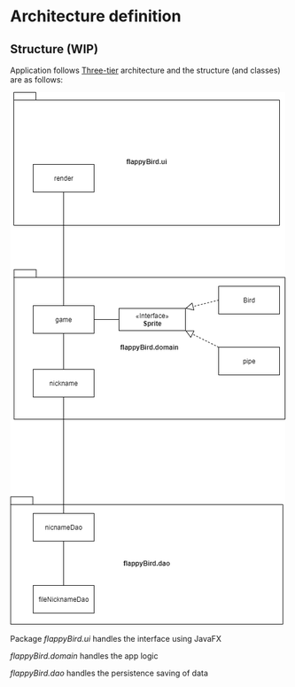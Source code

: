 # Architecture definition

## Structure (WIP)

Application follows [Three-tier](https://en.wikipedia.org/wiki/Multitier_architecture) architecture and the structure (and classes) are as follows:

<img src="/dokumentointi/images/layer-architecture.png">

Package _flappyBird.ui_ handles the interface using JavaFX 

_flappyBird.domain_ handles the app logic 

_flappyBird.dao_ handles the persistence saving of data
